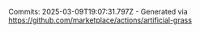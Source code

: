 Commits: 2025-03-09T19:07:31.797Z - Generated via https://github.com/marketplace/actions/artificial-grass
<br>
